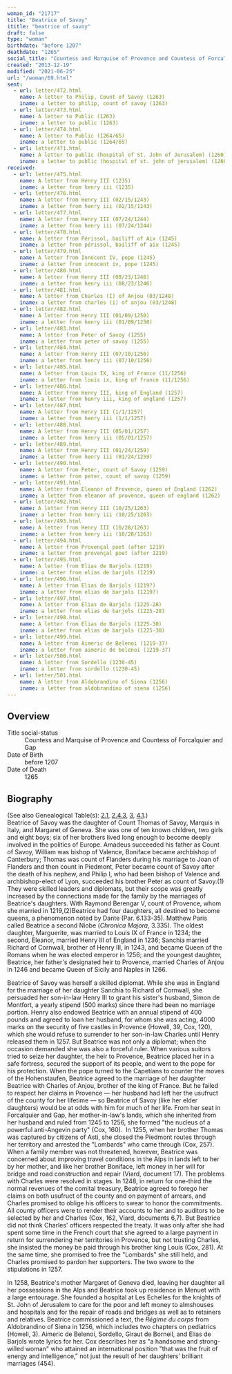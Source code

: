 ```yaml
---
woman_id: "21717"
title: "Beatrice of Savoy"
ititle: "beatrice of savoy"
draft: false
type: "woman"
birthdate: "before 1207"
deathdate: "1265"
social_title: "Countess and Marquise of Provence and Countess of Forcalquier and Gap"
created: "2013-12-19"
modified: "2021-06-25"
url: "/woman/69.html"
sent:
  - url: letter/472.html
    name: A letter to Philip, Count of Savoy (1263)
    iname: a letter to philip, count of savoy (1263)
  - url: letter/473.html
    name: A letter to Public (1263)
    iname: a letter to public (1263)
  - url: letter/474.html
    name: A letter to Public (1264/65)
    iname: a letter to public (1264/65)
  - url: letter/471.html
    name: A letter to public (hospital of St. John of Jerusalem) (1260)
    iname: a letter to public (hospital of st. john of jerusalem) (1260)
received:
  - url: letter/475.html
    name: A letter from Henry III (1235)
    iname: a letter from henry iii (1235)
  - url: letter/476.html
    name: A letter from Henry III (02/15/1243)
    iname: a letter from henry iii (02/15/1243)
  - url: letter/477.html
    name: A letter from Henry III (07/24/1244)
    iname: a letter from henry iii (07/24/1244)
  - url: letter/478.html
    name: A letter from Périssol, bailiff of Aix (1245)
    iname: a letter from périssol, bailiff of aix (1245)
  - url: letter/479.html
    name: A letter from Innocent IV, pope (1245)
    iname: a letter from innocent iv, pope (1245)
  - url: letter/480.html
    name: A letter from Henry III (08/23/1246)
    iname: a letter from henry iii (08/23/1246)
  - url: letter/481.html
    name: A letter from Charles (I) of Anjou (03/1248)
    iname: a letter from charles (i) of anjou (03/1248)
  - url: letter/482.html
    name: A letter from Henry III (01/09/1250)
    iname: a letter from henry iii (01/09/1250)
  - url: letter/483.html
    name: A letter from Peter of Savoy (1255)
    iname: a letter from peter of savoy (1255)
  - url: letter/484.html
    name: A letter from Henry III (07/10/1256)
    iname: a letter from henry iii (07/10/1256)
  - url: letter/485.html
    name: A letter from Louis IX, king of France (11/1256)
    iname: a letter from louis ix, king of france (11/1256)
  - url: letter/486.html
    name: A letter from Henry III, king of England (1257)
    iname: a letter from henry iii, king of england (1257)
  - url: letter/487.html
    name: A letter from Henry III (1/1/1257)
    iname: a letter from henry iii (1/1/1257)
  - url: letter/488.html
    name: A letter from Henry III (05/01/1257)
    iname: a letter from henry iii (05/01/1257)
  - url: letter/489.html
    name: A letter from Henry III (01/24/1259)
    iname: a letter from henry iii (01/24/1259)
  - url: letter/490.html
    name: A letter from Peter, count of Savoy (1259)
    iname: a letter from peter, count of savoy (1259)
  - url: letter/491.html
    name: A letter from Eleanor of Provence, queen of England (1262)
    iname: a letter from eleanor of provence, queen of england (1262)
  - url: letter/492.html
    name: A letter from Henry III (10/25/1263)
    iname: a letter from henry iii (10/25/1263)
  - url: letter/493.html
    name: A letter from Henry III (10/28/1263)
    iname: a letter from henry iii (10/28/1263)
  - url: letter/494.html
    name: A letter from Provençal poet (after 1219) 
    iname: a letter from provençal poet (after 1219) 
  - url: letter/495.html
    name: A letter from Elias de Barjols (1219)
    iname: a letter from elias de barjols (1219)
  - url: letter/496.html
    name: A letter from Elias de Barjols (1219?)
    iname: a letter from elias de barjols (1219?)
  - url: letter/497.html
    name: A letter from Elias de Barjols (1225-28)
    iname: a letter from elias de barjols (1225-28)
  - url: letter/498.html
    name: A letter from Elias de Barjols (1225-30)
    iname: a letter from elias de barjols (1225-30)
  - url: letter/499.html
    name: A letter from Aimeric de Belenoi (1219-37)
    iname: a letter from aimeric de belenoi (1219-37)
  - url: letter/500.html
    name: A letter from Sordello (1230-45)
    iname: a letter from sordello (1230-45)
  - url: letter/501.html
    name: A letter from Aldobrandino of Siena (1256)
    iname: a letter from aldobrandino of siena (1256)
---
```

<h2 class="mt-4">Overview</h2><dt>Title social-status</dt><dd>Countess and Marquise of Provence and Countess of Forcalquier and Gap</dd><dt>Date of Birth</dt><dd>before 1207</dd><dt>Date of Death</dt><dd>1265</dd><h2 class="mt-4">Biography</h2><p>(See also Genealogical Table(s): <a href="https://epistolae.ctl.columbia.edu/content/genealogy-conrad#n69">2.1</a>, <a href="https://epistolae.ctl.columbia.edu/content/genealogy-burgundy#n69">2.4.3</a>, <a href="https://epistolae.ctl.columbia.edu/content/genealogy-ramon#n69">3</a>, <a href="https://epistolae.ctl.columbia.edu/content/genealogy-adelaide#n69">4.1</a>.)<br>Beatrice of Savoy was the daughter of Count Thomas of Savoy, Marquis in Italy, and Margaret of Geneva. She was one of ten known children, two girls and eight boys; six of her brothers lived long enough to become deeply involved in the politics of Europe. Amadeus succeeded his father as Count of Savoy, William was bishop of Valence, Boniface became archbishop of Canterbury; Thomas was count of Flanders during his marriage to Joan of Flanders and then count in Piedmont, Peter became count of Savoy after the death of his nephew, and Philip I, who had been bishop of Valence and archbishop-elect of Lyon, succeeded his brother Peter as count of Savoy.(1) They were skilled leaders and diplomats, but their scope was greatly increased by the connections made for the family by the marriages of Beatrice's daughters. With Raymond Berengar V, count of Provence, whom she married in 1219,(2)Beatrice had four daughters, all destined to become queens, a phenomenon noted by Dante (Par. 6.133-35). Matthew Paris called Beatrice a second Niobe (<em>Chronica Majora</em>, 3.335). The oldest daughter, Marguerite, was married to Louis IX of France in 1234; the second, Eleanor, married Henry III of England in 1236; Sanchia married Richard of Cornwall, brother of Henry III, in 1243, and became Queen of the Romans when he was elected emperor in 1256; and the youngest daughter, Beatrice, her father's designated heir to Provence, married Charles of Anjou in 1246 and became Queen of Sicily and Naples in 1266. </p><p>Beatrice of Savoy was herself a skilled diplomat. While she was in England for the marriage of her daughter Sanchia to Richard of Cornwall, she persuaded her son-in-law Henry III to grant his sister's husband, Simon de Montfort, a yearly stipend (500 marks) since there had been no marriage portion. Henry also endowed Beatrice with an annual stipend of 400 pounds and agreed to loan her husband, for whom she was acting, 4000 marks on the security of five castles in Provence (Howell, 39, Cox, 120), which she would refuse to surrender to her son-in-law Charles until Henry released them in 1257. But Beatrice was not only a diplomat; when the occasion demanded she was also a forceful ruler. When various suitors tried to seize her daughter, the heir to Provence, Beatrice placed her in a safe fortress, secured the support of its people, and went to the pope for his protection. When the pope turned to the Capetians to counter the moves of the Hohenstaufen, Beatrice agreed to the marriage of her daughter Beatrice with Charles of Anjou, brother of the king of France. But he failed to respect her claims in Provence — her husband had left her the usufruct of the county for her lifetime — so Beatrice of Savoy (like her elder daughters) would be at odds with him for much of her life. From her seat in Forcalquier and Gap, her mother-in-law's lands, which she inherited from her husband and ruled from 1245 to 1256, she formed "the nucleus of a powerful anti-Angevin party" (Cox, 160).&nbsp;&nbsp;In 1255, when her brother Thomas was captured by citizens of Asti, she closed the Piedmont routes through her territory and arrested the "Lombards" who came through (Cox, 257). When a family member was not threatened, however, Beatrice was concerned about improving travel conditions in the Alps in lands left to her by her mother, and like her brother Boniface, left money in her will for bridge and road construction and repair (Viard, document 17). The problems with Charles were resolved in stages. In 1248, in return for one-third the normal revenues of the comital treasury, Beatrice agreed to forego her claims on both usufruct of the county and on payment of arrears, and Charles promised to oblige his officers to swear to honor the commitments. All county officers were to render their accounts to her and to auditors to be selected by her and Charles (Cox, 162, Viard, documents 6,7). But Beatrice did not think Charles' officers respected the treaty. It was only after she had spent some time in the French court that she agreed to a large payment in return for surrendering her territories in Provence, but not trusting Charles, she insisted the money be paid through his brother king Louis (Cox, 281). At the same time, she promised to free the "Lombards" she still held, and Charles promised to pardon her supporters. The two swore to the stipulations in 1257.</p><p>In 1258, Beatrice's mother Margaret of Geneva died, leaving her daughter all her possessions in the Alps and Beatrice took up residence in Menuet with a large entourage. She founded a hospital at Les Echelles for the knights of St. John of Jerusalem to care for the poor and left money to almshouses and hospitals and for the repair of roads and bridges as well as to retainers and relatives. Beatrice commissioned a text, the <em>Régime du corps</em> from Aldobrandino of Siena in 1256, which includes two chapters on pediatrics (Howell, 3). Aimeric de Belenoi, Sordello, Giraut de Borneil, and Elias de Barjols wrote lyrics for her. Cox describes her as "a handsome and strong-willed woman" who attained an international position "that was the fruit of energy and intelligence," not just the result of her daughters' brilliant marriages (454).</p>